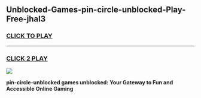 
## Unblocked-Games-pin-circle-unblocked-Play-Free-jhal3
<h3>
<a href="https://premium76.site?title=pin-circle-unblocked&ref=12A">CLICK TO PLAY</a></h3>
<hr>

<h3>
<a href="https://premium76.site?title=pin-circle-unblocked&ref=12A">CLICK 2 PLAY</a>
  
</h3>

<a href="https://premium76.site?title=pin-circle-unblocked&ref=12A"><img src="https://clearcache.store/games.png"></a>


**pin-circle-unblocked games unblocked: Your Gateway to Fun and Accessible Online Gaming**
